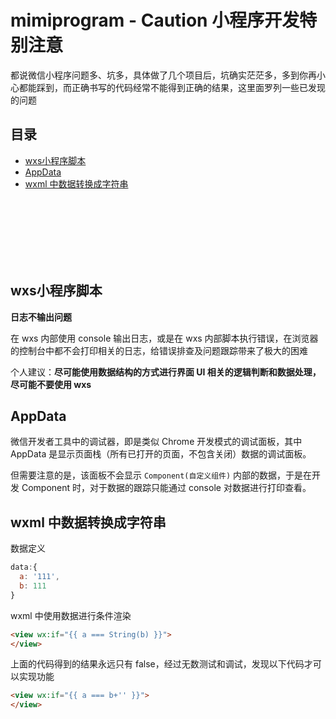 # mimiprogram - Caution 小程序开发特别注意

都说微信小程序问题多、坑多，具体做了几个项目后，坑确实茫茫多，多到你再小心都能踩到，而正确书写的代码经常不能得到正确的结果，这里面罗列一些已发现的问题

## 目录
- [wxs小程序脚本](#wxs小程序脚本)
- [AppData](#AppData)
- [wxml 中数据转换成字符串](#wxml-中数据转换成字符串)


<br><br><br><br><br><br>

## wxs小程序脚本

**日志不输出问题**

在 wxs 内部使用 console 输出日志，或是在 wxs 内部脚本执行错误，在浏览器的控制台中都不会打印相关的日志，给错误排查及问题跟踪带来了极大的困难

个人建议：**尽可能使用数据结构的方式进行界面 UI 相关的逻辑判断和数据处理，尽可能不要使用 wxs**

## AppData

微信开发者工具中的调试器，即是类似 Chrome 开发模式的调试面板，其中 AppData 是显示页面栈（所有已打开的页面，不包含关闭）数据的调试面板。

但需要注意的是，该面板不会显示 `Component(自定义组件)` 内部的数据，于是在开发 Component 时，对于数据的跟踪只能通过 console 对数据进行打印查看。

## wxml 中数据转换成字符串

数据定义

```js
data:{
  a: '111',
  b: 111
}
```

wxml 中使用数据进行条件渲染
```html
<view wx:if="{{ a === String(b) }}">
</view>
```

上面的代码得到的结果永远只有 false，经过无数测试和调试，发现以下代码才可以实现功能

```html
<view wx:if="{{ a === b+'' }}">
</view>
```
